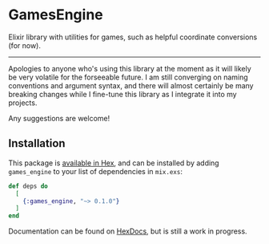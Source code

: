 # GamesEngine

Elixir library with utilities for games, such as helpful coordinate conversions (for now).

---

Apologies to anyone who's using this library at the moment as it will likely be very volatile for the forseeable future. I am still converging on naming conventions and argument syntax, and there will almost certainly be many breaking changes while I fine-tune this library as I integrate it into my projects.

Any suggestions are welcome!

## Installation

This package is [available in Hex](https://hex.pm/packages/games_engine), and can be installed
by adding `games_engine` to your list of dependencies in `mix.exs`:

```elixir
def deps do
  [
    {:games_engine, "~> 0.1.0"}
  ]
end
```

Documentation can be found on [HexDocs](https://hexdocs.pm/games_engine), but is still a work in progress.

